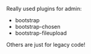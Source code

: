 Really used plugins for admin:
 * bootstrap
 * bootstrap-chosen
 * bootstrap-fileupload
 
Others are just for legacy code!